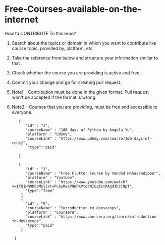 # Free-Courses-available-on-the-internet


How to CONTRIBUTE  To this repo?

1. Search about the topics or domain in which you want to contribute like course topic, provided by, platform, etc
2. Take the reference from below and structure your information similar to that .
3. Check whether the course you are providing is active and free.
4. Commit your change and go for creating pull request.
6. Note1 - Contribution must be done in the given format. Pull request won't be accepted if the format is wrong.
7. Note2 -  Courses that you are providing, must be free and accessible to everyone.




    ``` [
       {
          "id" : "3",
          "courseName" : "100 days of Python by Angela Yu",
          "platform" : "Udemy",
          "courseLink" : "https://www.udemy.com/course/100-days-of-code/",
           "type":"paid"
         
       }
     
       {
          "id" : "1",
          "courseName" : "Free Flutter Course by Vandad Nahavandipoor",
          "platform" : "Youtube",
          "courseLink" : "https://www.youtube.com/watch?v=IfUjHNODRoM&list=PL6yRaaP0WPkVtoeNIGqILtRAgd3h2CNpT",
          "type":"free"
        }
        {
          "id" : "9",
          "courseName" : "Introduction to devsecops",
          "platform" : "Coursera",
          "courseLink" : "https://www.coursera.org/learn/introduction-to-devsecops",
          "type":"paid"
        }
        
     ] 
